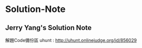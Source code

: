# Solution-Note
Jerry Yang's Solution Note
--------------------------------------
解題Code備份區
uhunt : http://uhunt.onlinejudge.org/id/856029
